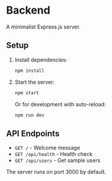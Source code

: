 # Backend

A minimalist Express.js server.

## Setup

1. Install dependencies:
   ```bash
   npm install
   ```

2. Start the server:
   ```bash
   npm start
   ```

   Or for development with auto-reload:
   ```bash
   npm run dev
   ```

## API Endpoints

- `GET /` - Welcome message
- `GET /api/health` - Health check
- `GET /api/users` - Get sample users

The server runs on port 3000 by default.
